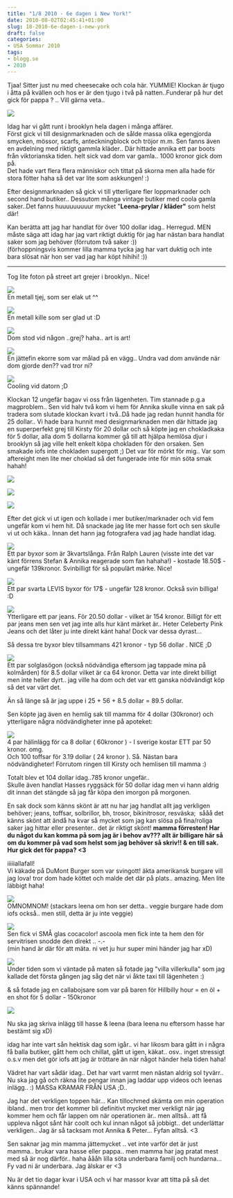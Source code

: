 ```yaml
---
title: "1/8 2010 - 6e dagen i New York!"
date: 2010-08-02T02:45:41+01:00
slug: 18-2010-6e-dagen-i-new-york
draft: false
categories:
- USA Sommar 2010
tags:
- blogg.se
- 2010
---
```

Tjaa! Sitter just nu med cheesecake och cola här. YUMMIE! Klockan är tjugo i åtta på kvällen och hos er är den tjugo i två på natten..Funderar på hur det gick för pappa ? .. Vill gärna veta..  
  
![](/assets/images/blogg.se/dsc07208_100713256.jpg)  
  
  
Idag har vi gått runt i brooklyn hela dagen i många affärer.  
Först gick vi till designmarknaden och de sålde massa olika egengjorda smycken, mössor, scarfs, anteckningblock och tröjor m.m. Sen fanns även en avdelning med riktigt gammla kläder.. Där hittade annika ett par boots från viktorianska tiden. helt sick vad dom var gamla.. 1000 kronor gick dom på.  
Det hade vart flera flera människor och tittat på skorna men alla hade för stora fötter haha så det var lite som askkungen! :)  
  
Efter designmarknaden så gick vi till ytterligare fler loppmarknader och second hand butiker.. Dessutom många vintage butiker med coola gamla saker..Det fanns huuuuuuuuur mycket "**Leena-prylar / kläder"** som helst där!  
  
Kan berätta att jag har handlat för över 100 dollar idag.. Herregud. MEN måste säga att idag har jag vart riktigt duktig för jag har nästan bara handlat saker som jag behöver (förrutom två saker :))  
(förhoppningsvis kommer lilla mamma tycka jag har vart duktig och inte bara slösat när hon ser vad jag har köpt hihihi! :))  
  
  

* * *

  
Tog lite foton på street art grejer i brooklyn.. Nice!  
  
![](/assets/images/blogg.se/dsc07144_100713548.jpg)  
En metall tjej, som ser elak ut ^^  
  
  
![](/assets/images/blogg.se/dsc07145_100713699.jpg)  
En metall kille som ser glad ut :D  
  
![](/assets/images/blogg.se/dsc07147_100713772.jpg)  
Dom stod vid någon ..grej? haha.. art is art!  
  
![](/assets/images/blogg.se/dsc07148_100713850.jpg)  
En jättefin ekorre som var målad på en vägg.. Undra vad dom använde när dom gjorde den?? vad tror ni?  
  
![](/assets/images/blogg.se/dsc07201_100715477.jpg)  
Cooling vid datorn ;D  
  
  
  
Klockan 12 ungefär bagav vi oss från lägenheten. Tim stannade p.g.a magproblem.. Sen vid halv två kom vi hem för Annika skulle vinna en sak på tradera som slutade klockan kvart i två..Då hade jag redan hunnit handla för 25 dollar.. Vi hade bara hunnit med designmarknaden men där hittade jag en superperfekt grej till Kirsty för 20 dollar och så köpte jag en chokladkaka för 5 dollar, alla dom 5 dollarna kommer gå till att hjälpa hemlösa djur i brooklyn så jag ville helt enkelt köpa chokladen för den orsaken. Sen smakade iofs inte chokladen supergott ;) Det var för mörkt för mig.. Var som aftereight men lite mer choklad så det fungerade inte för min söta smak hahah!  
  
![](/assets/images/blogg.se/dsc07152_100714154.jpg)  
  
![](https://cdn3.cdnme.se/cdn/9-1/701517/images/2010/dsc07163_100714222.jpg)  
  
![](/assets/images/blogg.se/dsc07170_100714325.jpg)  
  
Efter det gick vi ut igen och kollade i mer butiker/marknader och vid fem ungefär kom vi hem hit. Då snackade jag lite mer hasse fort och sen skulle vi ut och käka.. Innan det hann jag fotografera vad jag hade handlat idag.  
  
  
![](/assets/images/blogg.se/dsc07178_100714659.jpg)  
Ett par byxor som är 3kvartslånga. Från Ralph Lauren (visste inte det var känt förrens Stefan & Annika reagerade som fan hahaha!) - kostade 18.50$ - ungefär 139kronor. Svinbilligt för så populärt märke. Nice!  
  
![](/assets/images/blogg.se/dsc07179_100714780.jpg)  
Ett par svarta LEVIS byxor för 17$ - ungefär 128 kronor. Också svin billiga! :D  
  
![](/assets/images/blogg.se/dsc07182_100714846.jpg)  
Ytterligare ett par jeans. För 20.50 dollar - vilket är 154 kronor. Billigt för ett par jeans men sen vet jag inte alls hur känt märket är.. Heter Celeberty Pink Jeans och det låter ju inte direkt känt haha! Dock var dessa dyrast...  
  
Så dessa tre byxor blev tillsammans 421 kronor - typ 56 dollar . NICE ;D  
  
![](/assets/images/blogg.se/dsc07184_100715051.jpg)  
Ett par solglasögon (också nödvändiga eftersom jag tappade mina på kolmården) för 8.5 dollar vilket är ca 64 kronor. Detta var inte direkt billigt men inte heller dyrt.. jag ville ha dom och det var ett ganska nödvändigt köp så det var värt det.  
  
  
Än så länge så är jag uppe i 25 + 56 + 8.5 dollar = 89.5 dollar.  
  
Sen köpte jag även en hemlig sak till mamma för 4 dollar (30kronor) och ytterligare några nödvändigheter inne på apoteket:  
  
![](/assets/images/blogg.se/dsc07207_100715224.jpg)  
4 par hälinlägg för ca 8 dollar ( 60kronor ) - I sverige kostar ETT par 50 kronor. omg.  
Och 100 toffsar för 3.19 dollar ( 24 kronor ). Så. Nästan bara nödvändigheter! Förrutom ringen till Kirsty och hemlisen till mamma :)  
  
Totalt blev et 104 dollar idag..785 kronor ungefär..  
Skulle även handlat Hasses ryggsäck för 50 dollar idag men vi hann aldrig dit innan det stängde så jag får köpa den imorgon på morgonen.  
  
En sak dock som känns skönt är att nu har jag handlat allt jag verkligen behöver; jeans, toffsar, solbrillor, bh, trosor, bikinitrosor, resväska;  sååå det känns skönt att ändå ha kvar så mycket som jag kan slösa på fina/roliga saker jag hittar eller presenter.. det är riktigt skönt! **mamma förresten! Har du något du kan komma på som jag är i behov av??? allt är billigare här så om du kommer på vad som helst som jag behöver så skriv!! & en till sak. Hur gick det för pappa? <3**  
  
iiiiiallafall!  
Vi käkade på DuMont Burger som var svingott! äkta amerikansk burgare vill jag lova! tror dom hade köttet och malde det där på plats.. amazing. Men lite läbbigt haha!  
  
![](/assets/images/blogg.se/dsc07200_100715420.jpg)  
OMNOMNOM! (stackars leena om hon ser detta.. veggie burgare hade dom iofs också.. men still, detta är ju inte veggie)  
  
![](/assets/images/blogg.se/dsc07198_100715695.jpg)  
Sen fick vi SMÅ glas cocacolor! ascoola men fick inte ta hem den för servitrisen snodde den direkt .. -.-  
(min hand är där för att mäta. ni vet ju hur super mini händer jag har xD)  
  
![](/assets/images/blogg.se/dsc07199_100715760.jpg)  
Under tiden som vi väntade på maten så fotade jag "villa villerkulla" som jag kallade det första gången jag såg det när vi åkte taxi till lägenheten :)  
  
& så fotade jag en callabojsare som var på baren för Hillbilly hour = en öl + en shot för 5 dollar - 150kronor  
  
![](/assets/images/blogg.se/dsc07196_100716055.jpg)  
  
Nu ska jag skriva inlägg till hasse & leena (bara leena nu eftersom hasse har bestämt sig xD)  
  
  
idag har inte vart sån hektisk dag som igår.. vi har likosm bara gått in i några få balla butiker, gått hem och chillat, gått ut igen, käkat.. osv.. inget stressigt o.s.v men det gör iofs att jag är tröttare än när något händer hela tiden haha!  
  
Vädret har vart sådär idag.. Det har vart varmt men nästan aldrig sol tyvärr.. Nu ska jag gå och räkna lite pengar innan jag laddar upp videos och leenas inlägg.. :) MASSa KRAMAR FRÅN USA ;D..  
  
  
Jag har det verkligen toppen här... Kan tillochmed skämta om min operation ibland.. men tror det kommer bli definitivt mycket mer verkligt när jag kommer hem och får lappen om när operationen är.. men alltså.. att få uppleva något sånt här coolt och kul innan något så jobbigt.. det underlättar verkligen.. Jag är så tacksam mot Annika & Peter... Fyfan alltså. <3  
  
  
Sen saknar jag min mamma jättemycket .. vet inte varför det är just mamma.. brukar vara hasse eller pappa.. men mamma har jag pratat mest med så är nog därför.. haha åååh lilla söta underbara familj och hundarna... Fy vad ni är underbara. Jag älskar er <3  
  
  
Nu är det tio dagar kvar i USA och vi har massor kvar att titta på så det känns spännande!